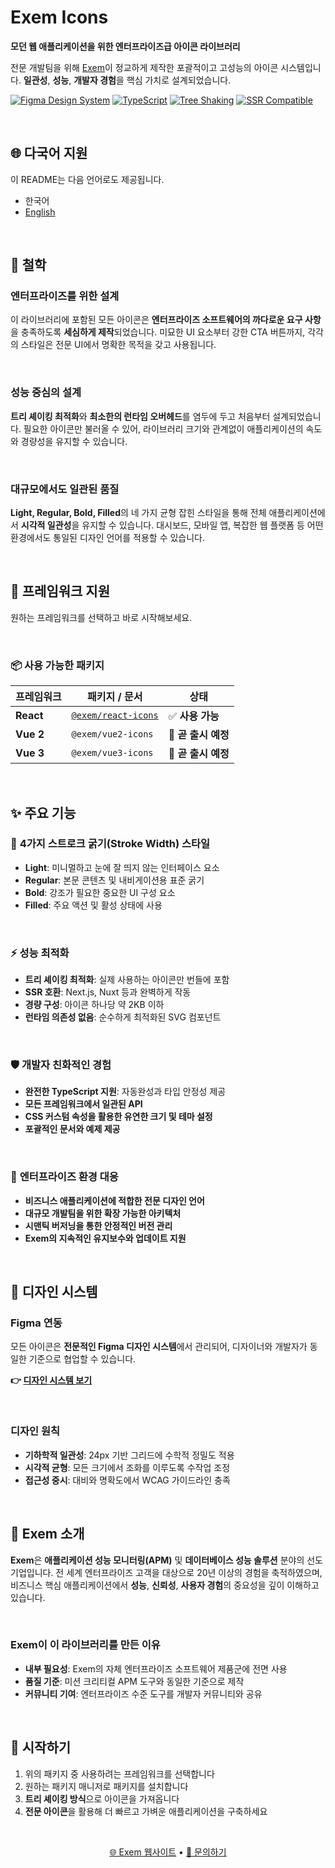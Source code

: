 # Exem Icons

**모던 웹 애플리케이션을 위한 엔터프라이즈급 아이콘 라이브러리**

전문 개발팀을 위해 [Exem](https://www.ex-em.com/)이 정교하게 제작한 포괄적이고 고성능의 아이콘 시스템입니다. **일관성**, **성능**, **개발자 경험**을 핵심 가치로 설계되었습니다.

[![Figma Design System](https://img.shields.io/badge/Figma-Design%20System-F24E1E?logo=figma)](https://www.figma.com/design/M0kYIJxzAJKUqApIAYXvuZ/Exemicons?node-id=0-1&p=f&t=a4VhkCzCYWFNMoAf-0)
[![TypeScript](https://img.shields.io/badge/TypeScript-Ready-3178C6?logo=typescript)](https://www.typescriptlang.org/)
[![Tree Shaking](https://img.shields.io/badge/Tree%20Shaking-✅-00C853)](tree-shaking)
[![SSR Compatible](https://img.shields.io/badge/SSR-Compatible-FF6B35)](#ssr-support)

<br />

## 🌐 다국어 지원

이 README는 다음 언어로도 제공됩니다.

- 한국어
- [English](./README.md)

<br />

## 🎯 철학

### **엔터프라이즈를 위한 설계**

이 라이브러리에 포함된 모든 아이콘은 **엔터프라이즈 소프트웨어의 까다로운 요구 사항**을 충족하도록 **세심하게 제작**되었습니다. 미묘한 UI 요소부터 강한 CTA 버튼까지, 각각의 스타일은 전문 UI에서 명확한 목적을 갖고 사용됩니다.

<br />

### **성능 중심의 설계**

**트리 셰이킹 최적화**와 **최소한의 런타임 오버헤드**를 염두에 두고 처음부터 설계되었습니다. 필요한 아이콘만 불러올 수 있어, 라이브러리 크기와 관계없이 애플리케이션의 속도와 경량성을 유지할 수 있습니다.

<br />

### **대규모에서도 일관된 품질**

**Light, Regular, Bold, Filled**의 네 가지 균형 잡힌 스타일을 통해 전체 애플리케이션에서 **시각적 일관성**을 유지할 수 있습니다. 대시보드, 모바일 앱, 복잡한 웹 플랫폼 등 어떤 환경에서도 통일된 디자인 언어를 적용할 수 있습니다.

<br />

## 🚀 프레임워크 지원

원하는 프레임워크를 선택하고 바로 시작해보세요.

<br />

### 📦 사용 가능한 패키지

| 프레임워크 | 패키지 / 문서                                 | 상태                |
| ---------- | --------------------------------------------- | ------------------- |
| **React**  | [`@exem/react-icons`](./packages/react-icons) | ✅ **사용 가능**    |
| **Vue 2**  | `@exem/vue2-icons`                            | 🚧 **곧 출시 예정** |
| **Vue 3**  | `@exem/vue3-icons`                            | 🚧 **곧 출시 예정** |

<br />

## ✨ 주요 기능

### 🎨 **4가지 스트로크 굵기(Stroke Width) 스타일**

- **Light**: 미니멀하고 눈에 잘 띄지 않는 인터페이스 요소
- **Regular**: 본문 콘텐츠 및 내비게이션용 표준 굵기
- **Bold**: 강조가 필요한 중요한 UI 구성 요소
- **Filled**: 주요 액션 및 활성 상태에 사용

<br />

### ⚡ **성능 최적화**

- **트리 셰이킹 최적화**: 실제 사용하는 아이콘만 번들에 포함
- **SSR 호환**: Next.js, Nuxt 등과 완벽하게 작동
- **경량 구성**: 아이콘 하나당 약 2KB 이하
- **런타임 의존성 없음**: 순수하게 최적화된 SVG 컴포넌트

<br />

### 🛡️ **개발자 친화적인 경험**

- **완전한 TypeScript 지원**: 자동완성과 타입 안정성 제공
- **모든 프레임워크에서 일관된 API**
- **CSS 커스텀 속성을 활용한 유연한 크기 및 테마 설정**
- **포괄적인 문서와 예제 제공**

<br />

### 🏢 **엔터프라이즈 환경 대응**

- **비즈니스 애플리케이션에 적합한 전문 디자인 언어**
- **대규모 개발팀을 위한 확장 가능한 아키텍처**
- **시맨틱 버저닝을 통한 안정적인 버전 관리**
- **Exem의 지속적인 유지보수와 업데이트 지원**

<br />

## 🎨 디자인 시스템

### **Figma 연동**

모든 아이콘은 **전문적인 Figma 디자인 시스템**에서 관리되어, 디자이너와 개발자가 동일한 기준으로 협업할 수 있습니다.

**👉 [디자인 시스템 보기](https://www.figma.com/design/M0kYIJxzAJKUqApIAYXvuZ/Exemicons?node-id=0-1&p=f&t=a4VhkCzCYWFNMoAf-0)**

<br />

### **디자인 원칙**

- **기하학적 일관성**: 24px 기반 그리드에 수학적 정밀도 적용
- **시각적 균형**: 모든 크기에서 조화를 이루도록 수작업 조정
- **접근성 중시**: 대비와 명확도에서 WCAG 가이드라인 충족

<br />

## 🏢 Exem 소개

**Exem**은 **애플리케이션 성능 모니터링(APM)** 및 **데이터베이스 성능 솔루션** 분야의 선도 기업입니다. 전 세계 엔터프라이즈 고객을 대상으로 20년 이상의 경험을 축적하였으며, 비즈니스 핵심 애플리케이션에서 **성능**, **신뢰성**, **사용자 경험**의 중요성을 깊이 이해하고 있습니다.

<br />

### **Exem이 이 라이브러리를 만든 이유**

- **내부 필요성**: Exem의 자체 엔터프라이즈 소프트웨어 제품군에 전면 사용
- **품질 기준**: 미션 크리티컬 APM 도구와 동일한 기준으로 제작
- **커뮤니티 기여**: 엔터프라이즈 수준 도구를 개발자 커뮤니티와 공유

<br />

## 🚀 시작하기

1. 위의 패키지 중 사용하려는 프레임워크를 선택합니다
2. 원하는 패키지 매니저로 패키지를 설치합니다
3. **트리 셰이킹 방식**으로 아이콘을 가져옵니다
4. **전문 아이콘**을 활용해 더 빠르고 가벼운 애플리케이션을 구축하세요

<br />

<div align="center">

[🌐 Exem 웹사이트](https://www.ex-em.com/) • [📧 문의하기](mailto:tmdgns1126@ex-em.com)

</div>
